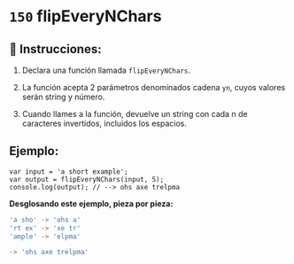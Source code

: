 # `150` flipEveryNChars

## 📝 Instrucciones:

1. Declara una función llamada `flipEveryNChars`.

2. La función acepta 2 parámetros denominados cadena `yn`, cuyos valores serán string y número.

3. Cuando llames a la función, devuelve un string con cada n de caracteres invertidos, incluidos los espacios.

## Ejemplo:

```Js
var input = 'a short example'; 
var output = flipEveryNChars(input, 5);
console.log(output); // --> ohs axe trelpma
```

**Desglosando este ejemplo, pieza por pieza:**

```js
'a sho' -> 'ohs a'
'rt ex' -> 'xe tr'
'ample' -> 'elpma'

-> 'ohs axe trelpma'
```